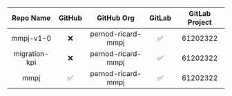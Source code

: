 | Repo Name | GitHub | GitHub Org | GitLab | GitLab Project |
| :---: | :---: | :---: | :---: | :---: |
| mmpj-v1-0 | <center>:x:</center> | pernod-ricard-mmpj | :white_check_mark: | 61202322 |
| migration-kpi | <center>:x:</center> | pernod-ricard-mmpj | :white_check_mark: | 61202322 |
| mmpj | <center>:white_check_mark:</center> | pernod-ricard-mmpj | :white_check_mark: | 61202322 |
